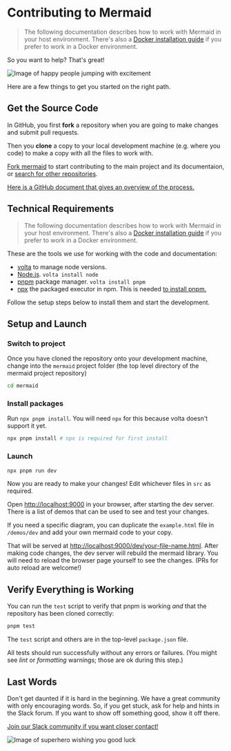 # Contributing to Mermaid

> The following documentation describes how to work with Mermaid in your host environment.
> There's also a [Docker installation guide](../community/docker-development.md)
> if you prefer to work in a Docker environment.

So you want to help? That's great!

![Image of happy people jumping with excitement](https://media.giphy.com/media/BlVnrxJgTGsUw/giphy.gif)

Here are a few things to get you started on the right path.

## Get the Source Code

In GitHub, you first **fork** a repository when you are going to make changes and submit pull requests.

Then you **clone** a copy to your local development machine (e.g. where you code) to make a copy with all the files to work with.

[Fork mermaid](https://github.com/mermaid-js/mermaid/fork) to start contributing to the main project and its documentaion, or [search for other repositories](https://github.com/orgs/mermaid-js/repositories).

[Here is a GitHub document that gives an overview of the process.](https://docs.github.com/en/get-started/quickstart/fork-a-repo)

## Technical Requirements

> The following documentation describes how to work with Mermaid in your host environment.
> There's also a [Docker installation guide](../community/docker-development.md)
> if you prefer to work in a Docker environment.

These are the tools we use for working with the code and documentation:

- [volta](https://volta.sh/) to manage node versions.
- [Node.js](https://nodejs.org/en/). `volta install node`
- [pnpm](https://pnpm.io/) package manager. `volta install pnpm`
- [npx](https://docs.npmjs.com/cli/v8/commands/npx) the packaged executor in npm. This is needed [to install pnpm.](#install-packages)

Follow the setup steps below to install them and start the development.

## Setup and Launch

### Switch to project

Once you have cloned the repository onto your development machine, change into the `mermaid` project folder (the top level directory of the mermaid project repository)

```bash
cd mermaid
```

### Install packages

Run `npx pnpm install`. You will need `npx` for this because volta doesn't support it yet.

```bash
npx pnpm install # npx is required for first install
```

### Launch

```bash
npx pnpm run dev
```

Now you are ready to make your changes! Edit whichever files in `src` as required.

Open <http://localhost:9000> in your browser, after starting the dev server.
There is a list of demos that can be used to see and test your changes.

If you need a specific diagram, you can duplicate the `example.html` file in `/demos/dev` and add your own mermaid code to your copy.

That will be served at <http://localhost:9000/dev/your-file-name.html>.
After making code changes, the dev server will rebuild the mermaid library. You will need to reload the browser page yourself to see the changes. (PRs for auto reload are welcome!)

## Verify Everything is Working

You can run the `test` script to verify that pnpm is working _and_ that the repository has been cloned correctly:

```bash
pnpm test
```

The `test` script and others are in the top-level `package.json` file.

All tests should run successfully without any errors or failures. (You might see _lint_ or _formatting_ warnings; those are ok during this step.)

## Last Words

Don't get daunted if it is hard in the beginning. We have a great community with only encouraging words. So, if you get stuck, ask for help and hints in the Slack forum. If you want to show off something good, show it off there.

[Join our Slack community if you want closer contact!](https://join.slack.com/t/mermaid-talk/shared_invite/enQtNzc4NDIyNzk4OTAyLWVhYjQxOTI2OTg4YmE1ZmJkY2Y4MTU3ODliYmIwOTY3NDJlYjA0YjIyZTdkMDMyZTUwOGI0NjEzYmEwODcwOTE)

![Image of superhero wishing you good luck](https://media.giphy.com/media/l49JHz7kJvl6MCj3G/giphy.gif)

